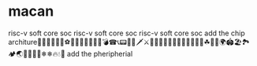 # macan
risc-v soft core soc
risc-v soft core soc
risc-v soft core soc
add the chip architure🎃🎃🎊🎉✨🧨⚽💎💍💄🥎🏀🏐🔫💣☎📞📟📠🏹🗡⚔🔪📲🔌🔋🥓🥝🍍🥭🍎🥬🥦🍀☘🛴🚞🌍🏟🏖🏞🏕🌏🗾🌞🌈🌈❄❄🔥💧🔞
add the pheripherial
